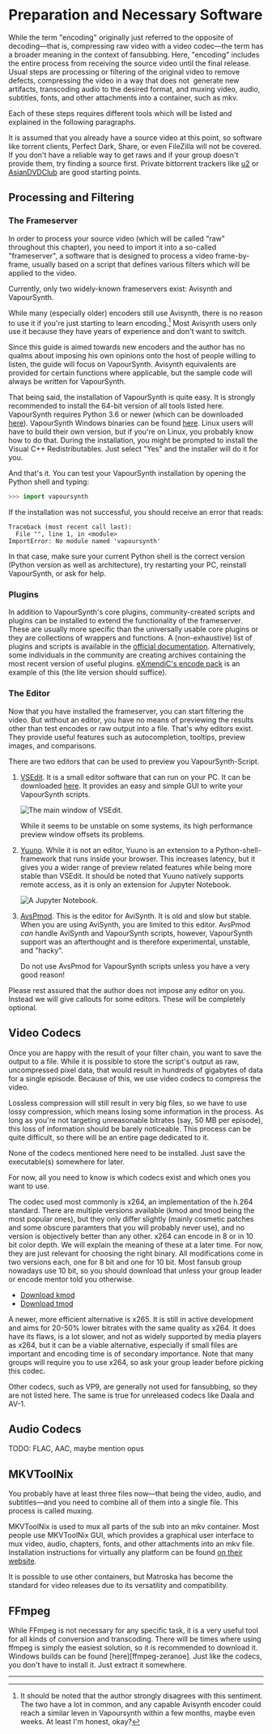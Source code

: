 # Preparation and Necessary Software

While the term "encoding" originally just referred to the opposite of
decoding—that is, compressing raw video with a video codec—the term has
a broader meaning in the context of fansubbing. Here, "encoding"
includes the entire process from receiving the source video until the
final release. Usual steps are processing or filtering of the original
video to remove defects, compressing the video in a way that does not
 generate new artifacts, transcoding audio to the desired format, and
muxing video, audio, subtitles, fonts, and other attachments into a
container, such as mkv.

Each of these steps requires different tools which will be listed and
explained in the following paragraphs.

It is assumed that you already have a source video at this point, so
software like torrent clients, Perfect Dark, Share, or even FileZilla
will not be covered. If you don't have a reliable way to get raws and if
your group doesn't provide them, try finding a source first. Private
bittorrent trackers like [u2](https://u2.dmhy.org "u2") or
[AsianDVDClub](https://asiandvdclub.org "ADC") are good starting points.

## Processing and Filtering

### The Frameserver

In order to process your source video (which will be called "raw"
throughout this chapter), you need to import it into a so-called
"frameserver", a software that is designed to process a video
frame-by-frame, usually based on a script that defines various filters
which will be applied to the video.

Currently, only two widely-known frameservers exist: Avisynth and
VapourSynth.

While many (especially older) encoders still use Avisynth, there is no
reason to use it if you're just starting to learn encoding.[^1]
Most Avisynth users only use it because they have years of experience and
don't want to switch.

Since this guide is aimed
towards new encoders and the author has no qualms about imposing his own
opinions onto the host of people willing to listen, the guide will focus
on VapourSynth. Avisynth equivalents are provided for certain
functions where applicable, but the sample code will always be written
for VapourSynth.

That being said, the installation of VapourSynth is quite easy. It is
strongly recommended to install the 64-bit version of all tools listed
here. VapourSynth requires Python 3.6 or newer (which can be downloaded
[here](https://www.python.org/downloads/)). VapourSynth Windows binaries
can be found
[here](https://github.com/vapoursynth/vapoursynth/releases). Linux users
will have to build their own version, but if you're on Linux, you
probably know how to do that. During the installation, you might be
prompted to install the Visual C++ Redistributables. Just select "Yes"
and the installer will do it for you.

And that's it. You can test your VapourSynth installation by opening the
Python shell and typing:

```py
>>> import vapoursynth
```

If the installation was not successful, you should receive an error that
reads:

```
Traceback (most recent call last):
  File "", line 1, in <module>
ImportError: No module named 'vapoursynth'
```

In that case, make sure your current Python shell is the correct version
(Python version as well as architecture), try restarting your PC,
reinstall VapourSynth, or ask for help.

### Plugins

In addition to VapourSynth's core plugins, community-created scripts and
plugins can be installed to extend the functionality of the frameserver.
These are usually more specific than the universally usable core plugins
or they are collections of wrappers and functions. A (non-exhaustive)
list of plugins and scripts is available in the [official
documentation][vs-plugins].
Alternatively, some individuals in the community are creating archives
containing the most recent version of useful plugins. [eXmendiC's encode
pack][ex-encode-pack] is an example of this (the lite version should suffice).

[vs-plugins]: http://www.vapoursynth.com/doc/pluginlist.html "Plugins, Applications & Scripts"
[ex-encode-pack]: https://iamscum.wordpress.com/encoding-stuff/encode-pack/

### The Editor

Now that you have installed the frameserver, you can start filtering the
video. But without an editor, you have no means of previewing the
results other than test encodes or raw output into a file. That's why
editors exist. They provide useful features such as autocompletion,
tooltips, preview images, and comparisons.

There are two editors that can be used to preview you
VapourSynth-Script.

1.  [VSEdit](https://bitbucket.org/mystery_keeper/vapoursynth-editor).
    It is a small editor software that can run on your PC. It can be
    downloaded
    [here](https://bitbucket.org/mystery_keeper/vapoursynth-editor/downloads/).
    It provides an easy and simple GUI to write your VapourSynth
    scripts.

    ![The main window of VSEdit.](images/cnvimage100.png)

    While it seems to be unstable on some systems, its high performance
    preview window offsets its problems.

2.  [Yuuno](https://yuuno.encode.moe/). While it is not an editor, Yuuno
    is an extension to a Python-shell-framework that runs inside your
    browser.
    This increases latency, but it gives you a wider range of preview
    related features while being more stable than VSEdit. It should be
    noted that Yuuno natively supports remote access, as it is only an
    extension for Jupyter Notebook.

    ![A Jupyter Notebook.](images/cnvimage101.png)

3.  [AvsPmod](https://github.com/AvsPmod/AvsPmod/releases). This is the
    editor for AviSynth. It is old and slow but stable. When you are
    using AviSynth, you are limited to this editor. AvsPmod *can* handle
    AviSynth and VapourSynth scripts, however, VapourSynth support was
    an afterthought and is therefore experimental, unstable, and
    "hacky".

    Do not use AvsPmod for VapourSynth scripts unless you have a very
    good reason!

Please rest assured that the author does not impose any editor on you.
Instead we will give callouts for some editors. These will be completely
optional.

## Video Codecs

Once you are happy with the result of your filter chain, you want to
save the output to a file. While it is possible to store the script's
output as raw, uncompressed pixel data, that would result in hundreds of
gigabytes of data for a single episode. Because of this, we use video
codecs to compress the video.

Lossless compression will still result in very big files, so we have to
use lossy compression, which means losing some information in the
process. As long as you're not targeting unreasonable bitrates (say, 50
MB per episode), this loss of information should be barely noticeable.
This process can be quite difficult, so there will be an entire page
dedicated to it.

None of the codecs mentioned here need to be installed. Just save the
executable(s) somewhere for later.

For now, all you need to know is which codecs exist and which ones you
want to use.

The codec used most commonly is x264, an implementation of the h.264
standard. There are multiple versions available (kmod and tmod being the
most popular ones), but they only differ slightly (mainly cosmetic
patches and some obscure paramters that you will probably never use),
and no version is objectively better than any other. x264 can encode in
8 or in 10 bit color depth. We will explain the meaning of these at a
later time. For now, they are just relevant for choosing the right
binary. All modifications come in two versions each, one for 8 bit and
one for 10 bit. Most fansub group nowadays use 10 bit, so you should
download that unless your group leader or encode mentor told you
otherwise.

- [Download kmod](http://komisar.gin.by/)
- [Download tmod](https://github.com/jpsdr/x264/releases)

A newer, more efficient alternative is x265. It is still in active
development and aims for 20-50% lower bitrates with the same quality as
x264. It does have its flaws, is a lot slower, and not as widely
supported by media players as x264, but it can be a viable alternative,
especially if small files are important and encoding time is of
secondary importance. Note that many groups will require you to use
x264, so ask your group leader before picking this codec.

Other codecs, such as VP9, are generally not used for fansubbing, so
they are not listed here. The same is true for unreleased codecs like
Daala and AV-1.

## Audio Codecs

TODO: FLAC, AAC, maybe mention opus

## MKVToolNix

You probably have at least three files now—that being the video, audio,
and subtitles—and you need to combine all of them into a single file.
This process is called muxing.

MKVToolNix is used to mux all parts of the sub into an mkv container.
Most people use MKVToolNix GUI, which provides a graphical user
interface to mux video, audio, chapters, fonts, and other attachments
into an mkv file. Installation instructions for virtually any platform
can be found [on their
website](https://mkvtoolnix.download/downloads.html "MKVToolNix").

It is possible to use other containers, but Matroska has become the
standard for video releases due to its versatility and compatibility.

## FFmpeg

While FFmpeg is not necessary for any specific task, it is a very useful
tool for all kinds of conversion and transcoding. There will be times
where using ffmpeg is simply the easiest solution, so it is recommended
to download it. Windows builds can be found
[here][ffmpeg-zeranoe]. Just like the
codecs, you don't have to install it. Just extract it somewhere.

[ffpeg-zeranoe]: http://ffmpeg.zeranoe.com/builds/ "FFmpeg"

---

[^1]: It should be noted that the author strongly disagrees with this sentiment. The two have a lot in common, and any capable Avisynth encoder could reach a similar leven in Vapoursynth within a few months, maybe even weeks. At least I'm honest, okay?
